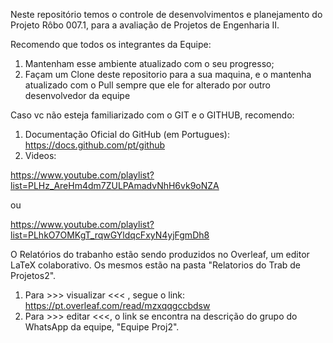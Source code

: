 Neste repositório temos o controle de desenvolvimentos e planejamento do Projeto Rôbo 007.1, para a avaliação de Projetos de Engenharia II.

Recomendo que todos os integrantes da Equipe:
1. Mantenham esse ambiente atualizado com o seu progresso;
2. Façam um Clone deste repositorio para a sua maquina, e o mantenha atualizado com o Pull sempre que ele for alterado por outro desenvolvedor da equipe

Caso vc não esteja familiarizado com o GIT e o GITHUB, recomendo:
1. Documentação Oficial do GitHub (em Portugues): https://docs.github.com/pt/github
2. Videos:

https://www.youtube.com/playlist?list=PLHz_AreHm4dm7ZULPAmadvNhH6vk9oNZA

ou

https://www.youtube.com/playlist?list=PLhkO7OMKgT_rqwGYldqcFxyN4yjFgmDh8

O Relatórios do trabanho estão sendo produzidos no Overleaf, um editor LaTeX colaborativo. Os mesmos estão na pasta "Relatorios do Trab de Projetos2".
1. Para >>> visualizar <<< , segue o link: https://pt.overleaf.com/read/mzxqqgccbdsw  
2. Para >>> editar <<<, o link se encontra na descrição do grupo do WhatsApp da equipe, "Equipe Proj2". 